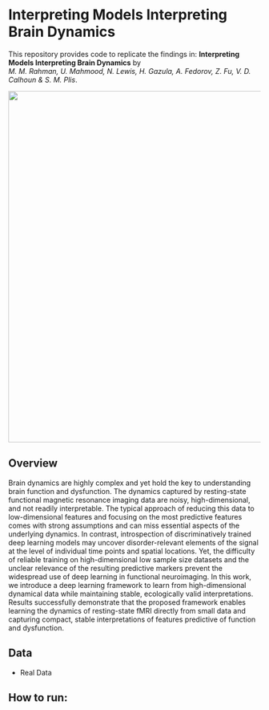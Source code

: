 Interpreting Models Interpreting Brain Dynamics 
=====================
This repository provides code to replicate the findings in:
**Interpreting Models Interpreting Brain Dynamics** by<br/>
*M. M. Rahman, U. Mahmood, N. Lewis, H. Gazula, A. Fedorov, Z. Fu, V. D. Calhoun & S. M. Plis*.

<img src="https://github.com/mmrahman21/model_introspection/master/doc/figures/diagram.pdf" width="700">


## Overview
Brain dynamics are highly complex and yet hold the key to understanding brain function and dysfunction. The dynamics captured by resting-state functional magnetic resonance imaging data are noisy, high-dimensional, and not readily interpretable. The typical approach of reducing this data to low-dimensional features and focusing on the most predictive features comes with strong assumptions and can miss essential aspects of the underlying dynamics. In contrast, introspection of discriminatively trained deep learning models may uncover disorder-relevant elements of the signal at the level of individual time points and spatial locations. Yet, the difficulty of reliable training on high-dimensional low sample size datasets and the unclear relevance of the resulting predictive markers prevent the widespread use of deep learning in functional neuroimaging. In this work, we introduce a deep learning framework to learn from high-dimensional dynamical data while maintaining stable, ecologically valid interpretations. Results successfully demonstrate that the proposed framework enables learning the dynamics of resting-state fMRI directly from small data and capturing compact, stable interpretations of features predictive of function and dysfunction. 


## Data
+ Real Data 


## How to run:
